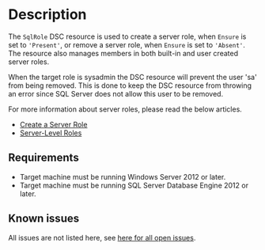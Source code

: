 # Description

The `SqlRole` DSC resource is used to create a server role, when
`Ensure` is set to `'Present'`, or remove a server role, when `Ensure`
is set to `'Absent'`. The resource also manages members in both built-in
and user created server roles.

When the target role is sysadmin the DSC resource will prevent the user 
'sa' from being removed. This is done to keep the DSC resource from 
throwing an error since SQL Server does not allow this user to be removed.

For more information about server roles, please read the below articles.

* [Create a Server Role](https://msdn.microsoft.com/en-us/library/ee677627.aspx)
* [Server-Level Roles](https://msdn.microsoft.com/en-us/library/ms188659.aspx)

## Requirements

* Target machine must be running Windows Server 2012 or later.
* Target machine must be running SQL Server Database Engine 2012 or later.

## Known issues

All issues are not listed here, see [here for all open issues](https://github.com/dsccommunity/SqlServerDsc/issues?q=is%3Aissue+is%3Aopen+in%3Atitle+SqlRole).
